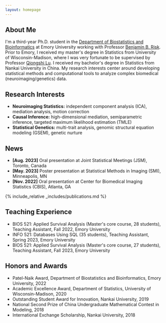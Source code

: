 ```yaml
---
layout: homepage
---
```


## About Me

I'm a third-year Ph.D. student in the [Department of Biostatistics and Bioinformatics](https://sph.emory.edu/departments/bios/index.html) at Emory University working with Professor [Benjamin B. Risk](https://github.com/thebrisklab). Prior to Emory, I received my master's degree in Statistics from University of Wisconsin-Madison, where I was very fortunate to be supervised by Professor [Qiongshi Lu](https://qlu-lab.org/people.html). I received my bachelor's degree in Statistics from Nankai University in China. My research interests center around developing statistical methods and computational tools to analyze complex biomedical (neuroimaging/genetics) data.

<!--
My name in Chinese is 王子航.
-->

<!--
## Education
- M.S. in Statistics: Data Science, University of Wisconsin-Madison, 2021
- B.S. in Statistics, Nankai University, 2020
-->

## Research Interests

- **Neuroimaging Statistics:** independent component analysis (ICA), mediation analysis, motion correction
- **Causal Inference:** high-dimensional mediation, semiparametric inference, targeted maximum likelihood estimation (TMLE)
- **Statistical Genetics:** multi-trait analysis, genomic structural equation modeling (GSEM), genetic nurture

## News

- **[Aug. 2023]** Oral presentation at Joint Statistical Meetings (JSM), Toronto, Canada
- **[May. 2023]** Poster presentation at Statistical Methods in Imaging (SMI), Minneapolis, MN
- **[Nov. 2022]** Oral presentation at Center for Biomedical Imaging Statistics (CBIS), Atlanta, GA

{% include_relative _includes/publications.md %}

## Teaching Experience
- BIOS 521: Applied Survival Analysis (Master's core course, 28 students), Teaching Assistant, Fall 2022, Emory University
- INFO 521: Databases Using SQL (35 students), Teaching Assistant, Spring 2023, Emory University
- BIOS 521: Applied Survival Analysis (Master's core course, 27 students), Teaching Assistant, Fall 2023, Emory University

## Honors and Awards
- Patel-Naik Award, Department of Biostatistics and Bioinformatics, Emory University, 2022
- Academic Excellence Award, Department of Statistics, University of Wisconsin-Madison, 2020
- Outstanding Student Award for Innovation, Nankai University, 2019
- National Second Prize of China Undergraduate Mathematical Contest in Modeling, 2018
- International Exchange Scholarship, Nankai University, 2018

<!--
{% include_relative _includes/services.md %}
-->
